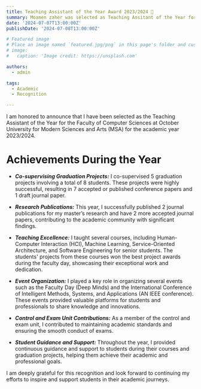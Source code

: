 ```yaml
---
title: Teaching Assistant of the Year Award 2023/2024 🎉 
summary: Moamen zaher was selected as Teaching Assitant of the Year for the faculty of Computer Sciences at October University for Modern Sciences and Arts (MSA) for the academic year 2023/2024.
date: '2024-07-07T13:00:00Z'
publishDate: '2024-07-08T13:00:00Z'

# Featured image
# Place an image named `featured.jpg/png` in this page's folder and customize its options here.
# image:
#   caption: 'Image credit: https://unsplash.com'

authors:
  - admin

tags:
  - Academic
  - Recognition

---
```

I am honored to announce that I have been selected as the Teaching Assistant of the Year for the Faculty of Computer Sciences at October University for Modern Sciences and Arts (MSA) for the academic year 2023/2024.

# Achievements During the Year
- ***Co-supervising Graduation Projects:***
I co-supervised 5 graduation projects involving a total of 8 students. These projects were highly successful, resulting in 7 accepted or published conference papers and 1 draft journal paper.

- ***Research Publications:***
This year, I successfully published 2 journal publications for my master’s research and have 2 more accepted journal papers, contributing to the academic community with significant findings.

- ***Teaching Excellence:***
I taught several courses, including Human-Computer Interaction (HCI), Machine Learning, Service-Oriented Architecture, and Software Engineering for senior students. The students' projects from these courses won the best project awards during the faculty day, showcasing their exceptional work and dedication.

- ***Event Organization:***
I played a key role in organizing several events such as the Faculty Day (Deep Minds) and the International Conference of Intelligent Methods, Systems, and Applications (AN IEEE conference). These events provided valuable platforms for students and professionals to share knowledge and innovations.

- ***Control and Exam Unit Contributions:***
As a member of the control and exam unit, I contributed to maintaining academic standards and ensuring the smooth conduct of exams.

- ***Student Guidance and Support:***
Throughout the year, I provided continuous guidance and support to students during their courses and graduation projects, helping them achieve their academic and professional goals.


I am deeply grateful for this recognition and look forward to continuing my efforts to inspire and support students in their academic journeys.




<!-- I am thrilled to announce that I have successfully passed the Pre-defense seminar for my master's thesis. My thesis explores the application of Human Activity Recognition (HAR) in the context of physical rehabilitation exercises, aiming to provide real-time feedback and assessment. Here are some key aspects of my research:

- **Objective**: The research investigates various machine learning and deep learning techniques, including transfer learning and attention models, to accurately recognize and evaluate physical movements. 🏋️‍♂️
- **Methodology**: By utilizing Kinect and RGB cameras, the study ensures accessibility and cost-effectiveness, making advanced rehabilitation technologies more widely available. 📷
- **Findings**: Through a comparative study of machine learning algorithms, a case study on a newly developed framework for assessing rehabilitation exercises, and an analysis of CNN and RNN algorithms across multiple datasets, the thesis offers comprehensive insights into the effectiveness of different approaches. 📊
- **Contributions**: Additionally, the work includes a study on transfer learning and model fusion techniques to enhance HAR performance. The results contribute to the advancement of real-time monitoring systems, providing valuable support for patients and healthcare professionals in the rehabilitation process. 🚀

I would like to express my gratitude to my supervisors, Assoc. Prof. [Ayman Ezzat](https://www.linkedin.com/in/ayman4/), Dr. [Amr Ghoniem](https://www.linkedin.com/in/amrghoneim), and Dr. [Laila Abdelhamid](https://www.linkedin.com/in/laila-abdelhamid-0714172b2/), for their guidance and support throughout this journey. The Pre-defense seminar was held at Helwan University - Faculty of Computers and Artificial Intelligence (FCAI), located in Ain Helwan, Helwan, Cairo 11795. 🎓

My final master defense is expected to be held in July 2024, and I am looking forward to presenting my research findings and conclusions to the academic community. 📅 -->
